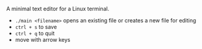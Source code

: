 A minimal text editor for a Linux terminal.
- `./main <filename>` opens an existing file or creates a new file for editing
- `ctrl + s` to save
- `ctrl + q` to quit
- move with arrow keys